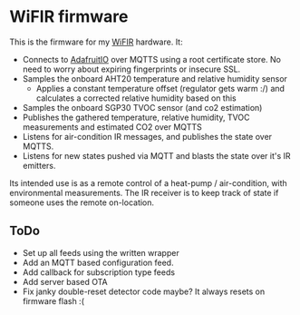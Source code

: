# WiFIR firmware

This is the firmware for my [WiFIR](https://git.io/WiFIR) hardware. It: 

- Connects to [AdafruitIO](io.adafruit.com) over MQTTS using a root certificate store. No need to worry about expiring fingerprints or insecure SSL.
- Samples the onboard AHT20 temperature and relative humidity sensor
    - Applies a constant temperature offset (regulator gets warm :/) and calculates a corrected
    relative humidity based on this
- Samples the onboard SGP30 TVOC sensor (and co2 estimation)
- Publishes the gathered temperature, relative humidity, TVOC measurements  and estimated CO2 over MQTTS
- Listens for air-condition IR messages, and publishes the state over MQTTS.
- Listens for new states pushed via MQTT and blasts the state over it's IR emitters.

Its intended use is as a remote control of a heat-pump / air-condition, with environmental measurements.
The IR receiver is to keep track of state if someone uses the remote on-location. 


## ToDo

- Set up all feeds using the written wrapper
- Add an MQTT based configuration feed.
- Add callback for subscription type feeds
- Add server based OTA
- Fix janky double-reset detector code maybe? It always resets on firmware flash :(